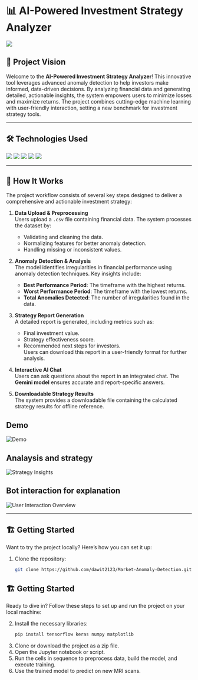 # 📊 AI-Powered Investment Strategy Analyzer  
<img src="https://img.shields.io/badge/-Solo Project-f2336f?&style=for-the-badge&logoColor=white" />  

## 🌟 Project Vision  

Welcome to the **AI-Powered Investment Strategy Analyzer**! This innovative tool leverages advanced anomaly detection to help investors make informed, data-driven decisions. By analyzing financial data and generating detailed, actionable insights, the system empowers users to minimize losses and maximize returns. The project combines cutting-edge machine learning with user-friendly interaction, setting a new benchmark for investment strategy tools.  

---  

## 🛠 Technologies Used  

<div>  
  <img src="https://img.shields.io/badge/-Python-3776AB?&style=for-the-badge&logo=python&logoColor=white" />  
  <img src="https://img.shields.io/badge/-Pandas-150458?&style=for-the-badge&logo=pandas&logoColor=white" />  
  <img src="https://img.shields.io/badge/-NumPy-013243?&style=for-the-badge&logo=numpy&logoColor=white" />  
  <img src="https://img.shields.io/badge/-Scikit Learn-F7931E?&style=for-the-badge&logo=scikit-learn&logoColor=white" />  
  <img src="https://img.shields.io/badge/-Gemini AI-5C2D91?&style=for-the-badge&logo=azure-devops&logoColor=white" />  
</div>  

---  

## 🚀 How It Works  

The project workflow consists of several key steps designed to deliver a comprehensive and actionable investment strategy:  

1. **Data Upload & Preprocessing**  
   Users upload a `.csv` file containing financial data. The system processes the dataset by:  
   - Validating and cleaning the data.  
   - Normalizing features for better anomaly detection.  
   - Handling missing or inconsistent values.  

2. **Anomaly Detection & Analysis**  
   The model identifies irregularities in financial performance using anomaly detection techniques. Key insights include:  
   - **Best Performance Period**: The timeframe with the highest returns.  
   - **Worst Performance Period**: The timeframe with the lowest returns.  
   - **Total Anomalies Detected**: The number of irregularities found in the data.  

3. **Strategy Report Generation**  
   A detailed report is generated, including metrics such as:  
   - Final investment value.  
   - Strategy effectiveness score.  
   - Recommended next steps for investors.  
   Users can download this report in a user-friendly format for further analysis.  

4. **Interactive AI Chat**  
   Users can ask questions about the report in an integrated chat. The **Gemini model** ensures accurate and report-specific answers.  

5. **Downloadable Strategy Results**  
   The system provides a downloadable file containing the calculated strategy results for offline reference.  
## Demo 
![Demo](https://github.com/dawit2123/Market-Anomaly-Detection/blob/main/Demos/ai%20investment%20strategy%20planner.png)  
## Analaysis and strategy
![Strategy Insights](https://github.com/dawit2123/Market-Anomaly-Detection/blob/main/Demos/ai%20investment%20strategy%20planner2.png)  
## Bot interaction for explanation
![User Interaction Overview](https://github.com/dawit2123/Market-Anomaly-Detection/blob/main/Demos/bot%20response.png)  

---  

## 🏗 Getting Started  

Want to try the project locally? Here’s how you can set it up:  

1. Clone the repository:  
   ```bash  
   git clone https://github.com/dawit2123/Market-Anomaly-Detection.git
## 🏗 Getting Started  

Ready to dive in? Follow these steps to set up and run the project on your local machine:  

2. Install the necessary libraries:  
   ```bash  
   pip install tensorflow keras numpy matplotlib
3. Clone or download the project as a zip file.
4. Open the Jupyter notebook or script.
5. Run the cells in sequence to preprocess data, build the model, and execute training.
6. Use the trained model to predict on new MRI scans.

